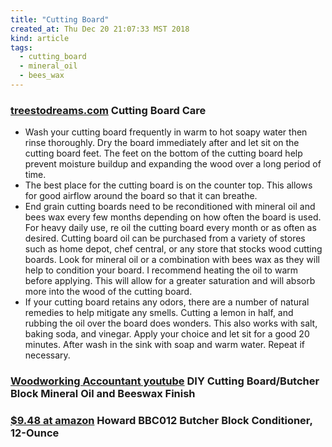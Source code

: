 ```yaml
---
title: "Cutting Board"
created_at: Thu Dec 20 21:07:33 MST 2018
kind: article
tags:
  - cutting_board
  - mineral_oil
  - bees_wax
---
```


<h3>
  <a href="http://treestodreams.com/cutting-board-care/" target="_blank">treestodreams.com</a>
  Cutting Board Care
</h3>

<ul>
  <li>Wash your cutting board frequently in warm to hot soapy water then rinse thoroughly. Dry the board immediately after and let sit on the cutting board feet. The feet on the bottom of the cutting board help prevent moisture buildup and expanding the wood over a long period of time. </li>
  <li>The best place for the cutting board is on the counter top. This allows for good airflow around the board so that it can breathe.</li>
  <li>End grain cutting boards need to be reconditioned with mineral oil and bees wax every few months depending on how often the board is used. For heavy daily use, re oil the cutting board every month or as often as desired. Cutting board oil can be purchased from a variety of stores such as home depot, chef central, or any store that stocks wood cutting boards. Look for mineral oil or a combination with bees wax as they will help to condition your board. I recommend heating the oil to warm before applying. This will allow for a greater saturation and will absorb more into the wood of the cutting board. </li>
  <li>If your cutting board retains any odors, there are a number of natural remedies to help mitigate any smells. Cutting a lemon in half, and rubbing the oil over the board does wonders. This also works with salt, baking soda, and vinegar. Apply your choice and let sit for a good 20 minutes. After wash in the sink with soap and warm water. Repeat if necessary. </li>
</ul>

<h3>
  <a href="https://www.youtube.com/watch?v=JIj2wew5jvc" target="_blank">Woodworking Accountant youtube</a>
  DIY Cutting Board/Butcher Block Mineral Oil and Beeswax Finish
</h3>

<h3>
  <a href="https://www.amazon.com/Howard-BBC012-Butcher-Conditioner-12-Ounce/dp/B001ESTA30" target="_blank">$9.48 at amazon</a>
  Howard BBC012 Butcher Block Conditioner, 12-Ounce 
</h3>

<!--
html boilerplate fragments
<a href="" target="_blank"></a>
<a name=""></a>
<img src="" width="400px">
<ul>
  <li></li>
  <li><a href="" target="_blank"></a></li>
</ul>
<pre>
</pre>
<p style="margin-bottom: 2em;"></p>
<hr style="border: 0; height: 3px; background: #333; background-image: linear-gradient(to right, #ccc, #333, #ccc);">
<pre><code>
</code></pre>
<math xmlns='http://www.w3.org/1998/Math/MathML' display='block'>
</math>
:-->

